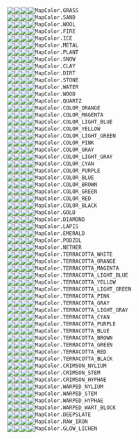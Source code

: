 [<img valign='middle' src='https://readme-swatches.vercel.app/277D59'/>][grass-low][<img valign='middle' src='https://readme-swatches.vercel.app/30996D'/>][grass-normal][<img valign='middle' src='https://readme-swatches.vercel.app/38B27F'/>][grass-high][<img valign='middle' src='https://readme-swatches.vercel.app/1D5E43'/>][grass-lowest]`MapColor.GRASS`<br>
[<img valign='middle' src='https://readme-swatches.vercel.app/73A4AE'/>][sand-low][<img valign='middle' src='https://readme-swatches.vercel.app/8CC9D5'/>][sand-normal][<img valign='middle' src='https://readme-swatches.vercel.app/A3E9F7'/>][sand-high][<img valign='middle' src='https://readme-swatches.vercel.app/567B82'/>][sand-lowest]`MapColor.SAND`<br>
[<img valign='middle' src='https://readme-swatches.vercel.app/8C8C8C'/>][wool-low][<img valign='middle' src='https://readme-swatches.vercel.app/ABABAB'/>][wool-normal][<img valign='middle' src='https://readme-swatches.vercel.app/C7C7C7'/>][wool-high][<img valign='middle' src='https://readme-swatches.vercel.app/696969'/>][wool-lowest]`MapColor.WOOL`<br>
[<img valign='middle' src='https://readme-swatches.vercel.app/0000B4'/>][fire-low][<img valign='middle' src='https://readme-swatches.vercel.app/0000DC'/>][fire-normal][<img valign='middle' src='https://readme-swatches.vercel.app/0000FF'/>][fire-high][<img valign='middle' src='https://readme-swatches.vercel.app/000087'/>][fire-lowest]`MapColor.FIRE`<br>
[<img valign='middle' src='https://readme-swatches.vercel.app/B47070'/>][ice-low][<img valign='middle' src='https://readme-swatches.vercel.app/DC8A8A'/>][ice-normal][<img valign='middle' src='https://readme-swatches.vercel.app/FFA0A0'/>][ice-high][<img valign='middle' src='https://readme-swatches.vercel.app/875454'/>][ice-lowest]`MapColor.ICE`<br>
[<img valign='middle' src='https://readme-swatches.vercel.app/757575'/>][metal-low][<img valign='middle' src='https://readme-swatches.vercel.app/909090'/>][metal-normal][<img valign='middle' src='https://readme-swatches.vercel.app/A7A7A7'/>][metal-high][<img valign='middle' src='https://readme-swatches.vercel.app/585858'/>][metal-lowest]`MapColor.METAL`<br>
[<img valign='middle' src='https://readme-swatches.vercel.app/005700'/>][plant-low][<img valign='middle' src='https://readme-swatches.vercel.app/006A00'/>][plant-normal][<img valign='middle' src='https://readme-swatches.vercel.app/007C00'/>][plant-high][<img valign='middle' src='https://readme-swatches.vercel.app/004100'/>][plant-lowest]`MapColor.PLANT`<br>
[<img valign='middle' src='https://readme-swatches.vercel.app/B4B4B4'/>][snow-low][<img valign='middle' src='https://readme-swatches.vercel.app/DCDCDC'/>][snow-normal][<img valign='middle' src='https://readme-swatches.vercel.app/FFFFFF'/>][snow-high][<img valign='middle' src='https://readme-swatches.vercel.app/878787'/>][snow-lowest]`MapColor.SNOW`<br>
[<img valign='middle' src='https://readme-swatches.vercel.app/817673'/>][clay-low][<img valign='middle' src='https://readme-swatches.vercel.app/9E908D'/>][clay-normal][<img valign='middle' src='https://readme-swatches.vercel.app/B8A8A4'/>][clay-high][<img valign='middle' src='https://readme-swatches.vercel.app/615856'/>][clay-lowest]`MapColor.CLAY`<br>
[<img valign='middle' src='https://readme-swatches.vercel.app/364C6A'/>][dirt-low][<img valign='middle' src='https://readme-swatches.vercel.app/425E82'/>][dirt-normal][<img valign='middle' src='https://readme-swatches.vercel.app/4D6D97'/>][dirt-high][<img valign='middle' src='https://readme-swatches.vercel.app/28394F'/>][dirt-lowest]`MapColor.DIRT`<br>
[<img valign='middle' src='https://readme-swatches.vercel.app/4F4F4F'/>][stone-low][<img valign='middle' src='https://readme-swatches.vercel.app/606060'/>][stone-normal][<img valign='middle' src='https://readme-swatches.vercel.app/707070'/>][stone-high][<img valign='middle' src='https://readme-swatches.vercel.app/3B3B3B'/>][stone-lowest]`MapColor.STONE`<br>
[<img valign='middle' src='https://readme-swatches.vercel.app/B42D2D'/>][water-low][<img valign='middle' src='https://readme-swatches.vercel.app/DC3737'/>][water-normal][<img valign='middle' src='https://readme-swatches.vercel.app/FF4040'/>][water-high][<img valign='middle' src='https://readme-swatches.vercel.app/872121'/>][water-lowest]`MapColor.WATER`<br>
[<img valign='middle' src='https://readme-swatches.vercel.app/325464'/>][wood-low][<img valign='middle' src='https://readme-swatches.vercel.app/3E667B'/>][wood-normal][<img valign='middle' src='https://readme-swatches.vercel.app/48778F'/>][wood-high][<img valign='middle' src='https://readme-swatches.vercel.app/263F4B'/>][wood-lowest]`MapColor.WOOD`<br>
[<img valign='middle' src='https://readme-swatches.vercel.app/ACB1B4'/>][quartz-low][<img valign='middle' src='https://readme-swatches.vercel.app/D3D9DC'/>][quartz-normal][<img valign='middle' src='https://readme-swatches.vercel.app/F5FCFF'/>][quartz-high][<img valign='middle' src='https://readme-swatches.vercel.app/818587'/>][quartz-lowest]`MapColor.QUARTZ`<br>
[<img valign='middle' src='https://readme-swatches.vercel.app/245998'/>][color-orange-low][<img valign='middle' src='https://readme-swatches.vercel.app/2C6DBA'/>][color-orange-normal][<img valign='middle' src='https://readme-swatches.vercel.app/337FD8'/>][color-orange-high][<img valign='middle' src='https://readme-swatches.vercel.app/1B4372'/>][color-orange-lowest]`MapColor.COLOR_ORANGE`<br>
[<img valign='middle' src='https://readme-swatches.vercel.app/98357D'/>][color-magenta-low][<img valign='middle' src='https://readme-swatches.vercel.app/BA4199'/>][color-magenta-normal][<img valign='middle' src='https://readme-swatches.vercel.app/D84CB2'/>][color-magenta-high][<img valign='middle' src='https://readme-swatches.vercel.app/72285E'/>][color-magenta-lowest]`MapColor.COLOR_MAGENTA`<br>
[<img valign='middle' src='https://readme-swatches.vercel.app/986C48'/>][color-light-blue-low][<img valign='middle' src='https://readme-swatches.vercel.app/BA8458'/>][color-light-blue-normal][<img valign='middle' src='https://readme-swatches.vercel.app/D89966'/>][color-light-blue-high][<img valign='middle' src='https://readme-swatches.vercel.app/725136'/>][color-light-blue-lowest]`MapColor.COLOR_LIGHT_BLUE`<br>
[<img valign='middle' src='https://readme-swatches.vercel.app/24A1A1'/>][color-yellow-low][<img valign='middle' src='https://readme-swatches.vercel.app/2CC5C5'/>][color-yellow-normal][<img valign='middle' src='https://readme-swatches.vercel.app/33E5E5'/>][color-yellow-high][<img valign='middle' src='https://readme-swatches.vercel.app/1B7979'/>][color-yellow-lowest]`MapColor.COLOR_YELLOW`<br>
[<img valign='middle' src='https://readme-swatches.vercel.app/119059'/>][color-light-green-low][<img valign='middle' src='https://readme-swatches.vercel.app/15B06D'/>][color-light-green-normal][<img valign='middle' src='https://readme-swatches.vercel.app/19CC7F'/>][color-light-green-high][<img valign='middle' src='https://readme-swatches.vercel.app/0D6C43'/>][color-light-green-lowest]`MapColor.COLOR_LIGHT_GREEN`<br>
[<img valign='middle' src='https://readme-swatches.vercel.app/7459AA'/>][color-pink-low][<img valign='middle' src='https://readme-swatches.vercel.app/8E6DD0'/>][color-pink-normal][<img valign='middle' src='https://readme-swatches.vercel.app/A57FF2'/>][color-pink-high][<img valign='middle' src='https://readme-swatches.vercel.app/574380'/>][color-pink-lowest]`MapColor.COLOR_PINK`<br>
[<img valign='middle' src='https://readme-swatches.vercel.app/353535'/>][color-gray-low][<img valign='middle' src='https://readme-swatches.vercel.app/414141'/>][color-gray-normal][<img valign='middle' src='https://readme-swatches.vercel.app/4C4C4C'/>][color-gray-high][<img valign='middle' src='https://readme-swatches.vercel.app/282828'/>][color-gray-lowest]`MapColor.COLOR_GRAY`<br>
[<img valign='middle' src='https://readme-swatches.vercel.app/6C6C6C'/>][color-light-gray-low][<img valign='middle' src='https://readme-swatches.vercel.app/848484'/>][color-light-gray-normal][<img valign='middle' src='https://readme-swatches.vercel.app/999999'/>][color-light-gray-high][<img valign='middle' src='https://readme-swatches.vercel.app/515151'/>][color-light-gray-lowest]`MapColor.COLOR_LIGHT_GRAY`<br>
[<img valign='middle' src='https://readme-swatches.vercel.app/6C5935'/>][color-cyan-low][<img valign='middle' src='https://readme-swatches.vercel.app/846D41'/>][color-cyan-normal][<img valign='middle' src='https://readme-swatches.vercel.app/997F4C'/>][color-cyan-high][<img valign='middle' src='https://readme-swatches.vercel.app/514328'/>][color-cyan-lowest]`MapColor.COLOR_CYAN`<br>
[<img valign='middle' src='https://readme-swatches.vercel.app/7D2C59'/>][color-purple-low][<img valign='middle' src='https://readme-swatches.vercel.app/99366D'/>][color-purple-normal][<img valign='middle' src='https://readme-swatches.vercel.app/B23F7F'/>][color-purple-high][<img valign='middle' src='https://readme-swatches.vercel.app/5E2143'/>][color-purple-lowest]`MapColor.COLOR_PURPLE`<br>
[<img valign='middle' src='https://readme-swatches.vercel.app/7D3524'/>][color-blue-low][<img valign='middle' src='https://readme-swatches.vercel.app/99412C'/>][color-blue-normal][<img valign='middle' src='https://readme-swatches.vercel.app/B24C33'/>][color-blue-high][<img valign='middle' src='https://readme-swatches.vercel.app/5E281B'/>][color-blue-lowest]`MapColor.COLOR_BLUE`<br>
[<img valign='middle' src='https://readme-swatches.vercel.app/243548'/>][color-brown-low][<img valign='middle' src='https://readme-swatches.vercel.app/2C4158'/>][color-brown-normal][<img valign='middle' src='https://readme-swatches.vercel.app/334C66'/>][color-brown-high][<img valign='middle' src='https://readme-swatches.vercel.app/1B2836'/>][color-brown-lowest]`MapColor.COLOR_BROWN`<br>
[<img valign='middle' src='https://readme-swatches.vercel.app/245948'/>][color-green-low][<img valign='middle' src='https://readme-swatches.vercel.app/2C6D58'/>][color-green-normal][<img valign='middle' src='https://readme-swatches.vercel.app/337F66'/>][color-green-high][<img valign='middle' src='https://readme-swatches.vercel.app/1B4336'/>][color-green-lowest]`MapColor.COLOR_GREEN`<br>
[<img valign='middle' src='https://readme-swatches.vercel.app/24246C'/>][color-red-low][<img valign='middle' src='https://readme-swatches.vercel.app/2C2C84'/>][color-red-normal][<img valign='middle' src='https://readme-swatches.vercel.app/333399'/>][color-red-high][<img valign='middle' src='https://readme-swatches.vercel.app/1B1B51'/>][color-red-lowest]`MapColor.COLOR_RED`<br>
[<img valign='middle' src='https://readme-swatches.vercel.app/111111'/>][color-black-low][<img valign='middle' src='https://readme-swatches.vercel.app/151515'/>][color-black-normal][<img valign='middle' src='https://readme-swatches.vercel.app/191919'/>][color-black-high][<img valign='middle' src='https://readme-swatches.vercel.app/0D0D0D'/>][color-black-lowest]`MapColor.COLOR_BLACK`<br>
[<img valign='middle' src='https://readme-swatches.vercel.app/36A8B0'/>][gold-low][<img valign='middle' src='https://readme-swatches.vercel.app/42CDD7'/>][gold-normal][<img valign='middle' src='https://readme-swatches.vercel.app/4DEEFA'/>][gold-high][<img valign='middle' src='https://readme-swatches.vercel.app/287E84'/>][gold-lowest]`MapColor.GOLD`<br>
[<img valign='middle' src='https://readme-swatches.vercel.app/969A40'/>][diamond-low][<img valign='middle' src='https://readme-swatches.vercel.app/B7BC4F'/>][diamond-normal][<img valign='middle' src='https://readme-swatches.vercel.app/D5DB5C'/>][diamond-high][<img valign='middle' src='https://readme-swatches.vercel.app/707330'/>][diamond-lowest]`MapColor.DIAMOND`<br>
[<img valign='middle' src='https://readme-swatches.vercel.app/B45A34'/>][lapis-low][<img valign='middle' src='https://readme-swatches.vercel.app/DC6E3F'/>][lapis-normal][<img valign='middle' src='https://readme-swatches.vercel.app/FF804A'/>][lapis-high][<img valign='middle' src='https://readme-swatches.vercel.app/874327'/>][lapis-lowest]`MapColor.LAPIS`<br>
[<img valign='middle' src='https://readme-swatches.vercel.app/289900'/>][emerald-low][<img valign='middle' src='https://readme-swatches.vercel.app/32BB00'/>][emerald-normal][<img valign='middle' src='https://readme-swatches.vercel.app/3AD900'/>][emerald-high][<img valign='middle' src='https://readme-swatches.vercel.app/1E7200'/>][emerald-lowest]`MapColor.EMERALD`<br>
[<img valign='middle' src='https://readme-swatches.vercel.app/223C5B'/>][podzol-low][<img valign='middle' src='https://readme-swatches.vercel.app/2A4A6F'/>][podzol-normal][<img valign='middle' src='https://readme-swatches.vercel.app/315681'/>][podzol-high][<img valign='middle' src='https://readme-swatches.vercel.app/192D44'/>][podzol-lowest]`MapColor.PODZOL`<br>
[<img valign='middle' src='https://readme-swatches.vercel.app/00014F'/>][nether-low][<img valign='middle' src='https://readme-swatches.vercel.app/000160'/>][nether-normal][<img valign='middle' src='https://readme-swatches.vercel.app/000270'/>][nether-high][<img valign='middle' src='https://readme-swatches.vercel.app/00013B'/>][nether-lowest]`MapColor.NETHER`<br>
[<img valign='middle' src='https://readme-swatches.vercel.app/717C93'/>][terracotta-white-low][<img valign='middle' src='https://readme-swatches.vercel.app/8A98B4'/>][terracotta-white-normal][<img valign='middle' src='https://readme-swatches.vercel.app/A1B1D1'/>][terracotta-white-high][<img valign='middle' src='https://readme-swatches.vercel.app/555D6E'/>][terracotta-white-lowest]`MapColor.TERRACOTTA_WHITE`<br>
[<img valign='middle' src='https://readme-swatches.vercel.app/193970'/>][terracotta-orange-low][<img valign='middle' src='https://readme-swatches.vercel.app/1F4689'/>][terracotta-orange-normal][<img valign='middle' src='https://readme-swatches.vercel.app/24529F'/>][terracotta-orange-high][<img valign='middle' src='https://readme-swatches.vercel.app/132B54'/>][terracotta-orange-lowest]`MapColor.TERRACOTTA_ORANGE`<br>
[<img valign='middle' src='https://readme-swatches.vercel.app/4C3D69'/>][terracotta-magenta-low][<img valign='middle' src='https://readme-swatches.vercel.app/5D4B80'/>][terracotta-magenta-normal][<img valign='middle' src='https://readme-swatches.vercel.app/6C5795'/>][terracotta-magenta-high][<img valign='middle' src='https://readme-swatches.vercel.app/392E4E'/>][terracotta-magenta-lowest]`MapColor.TERRACOTTA_MAGENTA`<br>
[<img valign='middle' src='https://readme-swatches.vercel.app/614C4F'/>][terracotta-light-blue-low][<img valign='middle' src='https://readme-swatches.vercel.app/775D60'/>][terracotta-light-blue-normal][<img valign='middle' src='https://readme-swatches.vercel.app/8A6C70'/>][terracotta-light-blue-high][<img valign='middle' src='https://readme-swatches.vercel.app/49393B'/>][terracotta-light-blue-lowest]`MapColor.TERRACOTTA_LIGHT_BLUE`<br>
[<img valign='middle' src='https://readme-swatches.vercel.app/195D83'/>][terracotta-yellow-low][<img valign='middle' src='https://readme-swatches.vercel.app/1F72A0'/>][terracotta-yellow-normal][<img valign='middle' src='https://readme-swatches.vercel.app/2485BA'/>][terracotta-yellow-high][<img valign='middle' src='https://readme-swatches.vercel.app/134662'/>][terracotta-yellow-lowest]`MapColor.TERRACOTTA_YELLOW`<br>
[<img valign='middle' src='https://readme-swatches.vercel.app/255248'/>][terracotta-light-green-low][<img valign='middle' src='https://readme-swatches.vercel.app/2D6458'/>][terracotta-light-green-normal][<img valign='middle' src='https://readme-swatches.vercel.app/357567'/>][terracotta-light-green-high][<img valign='middle' src='https://readme-swatches.vercel.app/1C3D36'/>][terracotta-light-green-lowest]`MapColor.TERRACOTTA_LIGHT_GREEN`<br>
[<img valign='middle' src='https://readme-swatches.vercel.app/373670'/>][terracotta-pink-low][<img valign='middle' src='https://readme-swatches.vercel.app/43428A'/>][terracotta-pink-normal][<img valign='middle' src='https://readme-swatches.vercel.app/4E4DA0'/>][terracotta-pink-high][<img valign='middle' src='https://readme-swatches.vercel.app/292854'/>][terracotta-pink-lowest]`MapColor.TERRACOTTA_PINK`<br>
[<img valign='middle' src='https://readme-swatches.vercel.app/181C28'/>][terracotta-gray-low][<img valign='middle' src='https://readme-swatches.vercel.app/1E2331'/>][terracotta-gray-normal][<img valign='middle' src='https://readme-swatches.vercel.app/232939'/>][terracotta-gray-high][<img valign='middle' src='https://readme-swatches.vercel.app/12151E'/>][terracotta-gray-lowest]`MapColor.TERRACOTTA_GRAY`<br>
[<img valign='middle' src='https://readme-swatches.vercel.app/454B5F'/>][terracotta-light-gray-low][<img valign='middle' src='https://readme-swatches.vercel.app/545C74'/>][terracotta-light-gray-normal][<img valign='middle' src='https://readme-swatches.vercel.app/626B87'/>][terracotta-light-gray-high][<img valign='middle' src='https://readme-swatches.vercel.app/333847'/>][terracotta-light-gray-lowest]`MapColor.TERRACOTTA_LIGHT_GRAY`<br>
[<img valign='middle' src='https://readme-swatches.vercel.app/40403D'/>][terracotta-cyan-low][<img valign='middle' src='https://readme-swatches.vercel.app/4F4F4B'/>][terracotta-cyan-normal][<img valign='middle' src='https://readme-swatches.vercel.app/5C5C57'/>][terracotta-cyan-high][<img valign='middle' src='https://readme-swatches.vercel.app/30302E'/>][terracotta-cyan-lowest]`MapColor.TERRACOTTA_CYAN`<br>
[<img valign='middle' src='https://readme-swatches.vercel.app/3E3356'/>][terracotta-purple-low][<img valign='middle' src='https://readme-swatches.vercel.app/4B3E69'/>][terracotta-purple-normal][<img valign='middle' src='https://readme-swatches.vercel.app/58497A'/>][terracotta-purple-high][<img valign='middle' src='https://readme-swatches.vercel.app/2E2640'/>][terracotta-purple-lowest]`MapColor.TERRACOTTA_PURPLE`<br>
[<img valign='middle' src='https://readme-swatches.vercel.app/402B35'/>][terracotta-blue-low][<img valign='middle' src='https://readme-swatches.vercel.app/4F3541'/>][terracotta-blue-normal][<img valign='middle' src='https://readme-swatches.vercel.app/5C3E4C'/>][terracotta-blue-high][<img valign='middle' src='https://readme-swatches.vercel.app/302028'/>][terracotta-blue-lowest]`MapColor.TERRACOTTA_BLUE`<br>
[<img valign='middle' src='https://readme-swatches.vercel.app/182335'/>][terracotta-brown-low][<img valign='middle' src='https://readme-swatches.vercel.app/1E2B41'/>][terracotta-brown-normal][<img valign='middle' src='https://readme-swatches.vercel.app/23324C'/>][terracotta-brown-high][<img valign='middle' src='https://readme-swatches.vercel.app/121A28'/>][terracotta-brown-lowest]`MapColor.TERRACOTTA_BROWN`<br>
[<img valign='middle' src='https://readme-swatches.vercel.app/1D3935'/>][terracotta-green-low][<img valign='middle' src='https://readme-swatches.vercel.app/244641'/>][terracotta-green-normal][<img valign='middle' src='https://readme-swatches.vercel.app/2A524C'/>][terracotta-green-high][<img valign='middle' src='https://readme-swatches.vercel.app/162B28'/>][terracotta-green-lowest]`MapColor.TERRACOTTA_GREEN`<br>
[<img valign='middle' src='https://readme-swatches.vercel.app/202A64'/>][terracotta-red-low][<img valign='middle' src='https://readme-swatches.vercel.app/27337A'/>][terracotta-red-normal][<img valign='middle' src='https://readme-swatches.vercel.app/2E3C8E'/>][terracotta-red-high][<img valign='middle' src='https://readme-swatches.vercel.app/181F4B'/>][terracotta-red-lowest]`MapColor.TERRACOTTA_RED`<br>
[<img valign='middle' src='https://readme-swatches.vercel.app/0B0F1A'/>][terracotta-black-low][<img valign='middle' src='https://readme-swatches.vercel.app/0D121F'/>][terracotta-black-normal][<img valign='middle' src='https://readme-swatches.vercel.app/101625'/>][terracotta-black-high][<img valign='middle' src='https://readme-swatches.vercel.app/080B13'/>][terracotta-black-lowest]`MapColor.TERRACOTTA_BLACK`<br>
[<img valign='middle' src='https://readme-swatches.vercel.app/222185'/>][crimson-nylium-low][<img valign='middle' src='https://readme-swatches.vercel.app/2A29A3'/>][crimson-nylium-normal][<img valign='middle' src='https://readme-swatches.vercel.app/3130BD'/>][crimson-nylium-high][<img valign='middle' src='https://readme-swatches.vercel.app/191964'/>][crimson-nylium-lowest]`MapColor.CRIMSON_NYLIUM`<br>
[<img valign='middle' src='https://readme-swatches.vercel.app/442C68'/>][crimson-stem-low][<img valign='middle' src='https://readme-swatches.vercel.app/53367F'/>][crimson-stem-normal][<img valign='middle' src='https://readme-swatches.vercel.app/613F94'/>][crimson-stem-high][<img valign='middle' src='https://readme-swatches.vercel.app/33214E'/>][crimson-stem-lowest]`MapColor.CRIMSON_STEM`<br>
[<img valign='middle' src='https://readme-swatches.vercel.app/141140'/>][crimson-hyphae-low][<img valign='middle' src='https://readme-swatches.vercel.app/19154F'/>][crimson-hyphae-normal][<img valign='middle' src='https://readme-swatches.vercel.app/1D195C'/>][crimson-hyphae-high][<img valign='middle' src='https://readme-swatches.vercel.app/0F0D30'/>][crimson-hyphae-lowest]`MapColor.CRIMSON_HYPHAE`<br>
[<img valign='middle' src='https://readme-swatches.vercel.app/5E580F'/>][warped-nylium-low][<img valign='middle' src='https://readme-swatches.vercel.app/736C12'/>][warped-nylium-normal][<img valign='middle' src='https://readme-swatches.vercel.app/867E16'/>][warped-nylium-high][<img valign='middle' src='https://readme-swatches.vercel.app/46420B'/>][warped-nylium-lowest]`MapColor.WARPED_NYLIUM`<br>
[<img valign='middle' src='https://readme-swatches.vercel.app/626428'/>][warped-stem-low][<img valign='middle' src='https://readme-swatches.vercel.app/787A32'/>][warped-stem-normal][<img valign='middle' src='https://readme-swatches.vercel.app/8C8E3A'/>][warped-stem-high][<img valign='middle' src='https://readme-swatches.vercel.app/4A4B1E'/>][warped-stem-lowest]`MapColor.WARPED_STEM`<br>
[<img valign='middle' src='https://readme-swatches.vercel.app/2B1F3C'/>][warped-hyphae-low][<img valign='middle' src='https://readme-swatches.vercel.app/35254A'/>][warped-hyphae-normal][<img valign='middle' src='https://readme-swatches.vercel.app/3E2C56'/>][warped-hyphae-high][<img valign='middle' src='https://readme-swatches.vercel.app/20172D'/>][warped-hyphae-lowest]`MapColor.WARPED_HYPHAE`<br>
[<img valign='middle' src='https://readme-swatches.vercel.app/5D7F0E'/>][warped-wart-block-low][<img valign='middle' src='https://readme-swatches.vercel.app/729B11'/>][warped-wart-block-normal][<img valign='middle' src='https://readme-swatches.vercel.app/85B414'/>][warped-wart-block-high][<img valign='middle' src='https://readme-swatches.vercel.app/465F0A'/>][warped-wart-block-lowest]`MapColor.WARPED_WART_BLOCK`<br>
[<img valign='middle' src='https://readme-swatches.vercel.app/464646'/>][deepslate-low][<img valign='middle' src='https://readme-swatches.vercel.app/565656'/>][deepslate-normal][<img valign='middle' src='https://readme-swatches.vercel.app/646464'/>][deepslate-high][<img valign='middle' src='https://readme-swatches.vercel.app/343434'/>][deepslate-lowest]`MapColor.DEEPSLATE`<br>
[<img valign='middle' src='https://readme-swatches.vercel.app/677B98'/>][raw-iron-low][<img valign='middle' src='https://readme-swatches.vercel.app/7E96BA'/>][raw-iron-normal][<img valign='middle' src='https://readme-swatches.vercel.app/93AFD8'/>][raw-iron-high][<img valign='middle' src='https://readme-swatches.vercel.app/4D5C72'/>][raw-iron-lowest]`MapColor.RAW_IRON`<br>
[<img valign='middle' src='https://readme-swatches.vercel.app/697559'/>][glow-lichen-low][<img valign='middle' src='https://readme-swatches.vercel.app/81906D'/>][glow-lichen-normal][<img valign='middle' src='https://readme-swatches.vercel.app/96A77F'/>][glow-lichen-high][<img valign='middle' src='https://readme-swatches.vercel.app/4F5843'/>][glow-lichen-lowest]`MapColor.GLOW_LICHEN`

[grass-low]: https://www.colorhexa.com/277D59
[grass-normal]: https://www.colorhexa.com/30996D
[grass-high]: https://www.colorhexa.com/38B27F
[grass-lowest]: https://www.colorhexa.com/1D5E43
[sand-low]: https://www.colorhexa.com/73A4AE
[sand-normal]: https://www.colorhexa.com/8CC9D5
[sand-high]: https://www.colorhexa.com/A3E9F7
[sand-lowest]: https://www.colorhexa.com/567B82
[wool-low]: https://www.colorhexa.com/8C8C8C
[wool-normal]: https://www.colorhexa.com/ABABAB
[wool-high]: https://www.colorhexa.com/C7C7C7
[wool-lowest]: https://www.colorhexa.com/696969
[fire-low]: https://www.colorhexa.com/0000B4
[fire-normal]: https://www.colorhexa.com/0000DC
[fire-high]: https://www.colorhexa.com/0000FF
[fire-lowest]: https://www.colorhexa.com/000087
[ice-low]: https://www.colorhexa.com/B47070
[ice-normal]: https://www.colorhexa.com/DC8A8A
[ice-high]: https://www.colorhexa.com/FFA0A0
[ice-lowest]: https://www.colorhexa.com/875454
[metal-low]: https://www.colorhexa.com/757575
[metal-normal]: https://www.colorhexa.com/909090
[metal-high]: https://www.colorhexa.com/A7A7A7
[metal-lowest]: https://www.colorhexa.com/585858
[plant-low]: https://www.colorhexa.com/005700
[plant-normal]: https://www.colorhexa.com/006A00
[plant-high]: https://www.colorhexa.com/007C00
[plant-lowest]: https://www.colorhexa.com/004100
[snow-low]: https://www.colorhexa.com/B4B4B4
[snow-normal]: https://www.colorhexa.com/DCDCDC
[snow-high]: https://www.colorhexa.com/FFFFFF
[snow-lowest]: https://www.colorhexa.com/878787
[clay-low]: https://www.colorhexa.com/817673
[clay-normal]: https://www.colorhexa.com/9E908D
[clay-high]: https://www.colorhexa.com/B8A8A4
[clay-lowest]: https://www.colorhexa.com/615856
[dirt-low]: https://www.colorhexa.com/364C6A
[dirt-normal]: https://www.colorhexa.com/425E82
[dirt-high]: https://www.colorhexa.com/4D6D97
[dirt-lowest]: https://www.colorhexa.com/28394F
[stone-low]: https://www.colorhexa.com/4F4F4F
[stone-normal]: https://www.colorhexa.com/606060
[stone-high]: https://www.colorhexa.com/707070
[stone-lowest]: https://www.colorhexa.com/3B3B3B
[water-low]: https://www.colorhexa.com/B42D2D
[water-normal]: https://www.colorhexa.com/DC3737
[water-high]: https://www.colorhexa.com/FF4040
[water-lowest]: https://www.colorhexa.com/872121
[wood-low]: https://www.colorhexa.com/325464
[wood-normal]: https://www.colorhexa.com/3E667B
[wood-high]: https://www.colorhexa.com/48778F
[wood-lowest]: https://www.colorhexa.com/263F4B
[quartz-low]: https://www.colorhexa.com/ACB1B4
[quartz-normal]: https://www.colorhexa.com/D3D9DC
[quartz-high]: https://www.colorhexa.com/F5FCFF
[quartz-lowest]: https://www.colorhexa.com/818587
[color-orange-low]: https://www.colorhexa.com/245998
[color-orange-normal]: https://www.colorhexa.com/2C6DBA
[color-orange-high]: https://www.colorhexa.com/337FD8
[color-orange-lowest]: https://www.colorhexa.com/1B4372
[color-magenta-low]: https://www.colorhexa.com/98357D
[color-magenta-normal]: https://www.colorhexa.com/BA4199
[color-magenta-high]: https://www.colorhexa.com/D84CB2
[color-magenta-lowest]: https://www.colorhexa.com/72285E
[color-light-blue-low]: https://www.colorhexa.com/986C48
[color-light-blue-normal]: https://www.colorhexa.com/BA8458
[color-light-blue-high]: https://www.colorhexa.com/D89966
[color-light-blue-lowest]: https://www.colorhexa.com/725136
[color-yellow-low]: https://www.colorhexa.com/24A1A1
[color-yellow-normal]: https://www.colorhexa.com/2CC5C5
[color-yellow-high]: https://www.colorhexa.com/33E5E5
[color-yellow-lowest]: https://www.colorhexa.com/1B7979
[color-light-green-low]: https://www.colorhexa.com/119059
[color-light-green-normal]: https://www.colorhexa.com/15B06D
[color-light-green-high]: https://www.colorhexa.com/19CC7F
[color-light-green-lowest]: https://www.colorhexa.com/0D6C43
[color-pink-low]: https://www.colorhexa.com/7459AA
[color-pink-normal]: https://www.colorhexa.com/8E6DD0
[color-pink-high]: https://www.colorhexa.com/A57FF2
[color-pink-lowest]: https://www.colorhexa.com/574380
[color-gray-low]: https://www.colorhexa.com/353535
[color-gray-normal]: https://www.colorhexa.com/414141
[color-gray-high]: https://www.colorhexa.com/4C4C4C
[color-gray-lowest]: https://www.colorhexa.com/282828
[color-light-gray-low]: https://www.colorhexa.com/6C6C6C
[color-light-gray-normal]: https://www.colorhexa.com/848484
[color-light-gray-high]: https://www.colorhexa.com/999999
[color-light-gray-lowest]: https://www.colorhexa.com/515151
[color-cyan-low]: https://www.colorhexa.com/6C5935
[color-cyan-normal]: https://www.colorhexa.com/846D41
[color-cyan-high]: https://www.colorhexa.com/997F4C
[color-cyan-lowest]: https://www.colorhexa.com/514328
[color-purple-low]: https://www.colorhexa.com/7D2C59
[color-purple-normal]: https://www.colorhexa.com/99366D
[color-purple-high]: https://www.colorhexa.com/B23F7F
[color-purple-lowest]: https://www.colorhexa.com/5E2143
[color-blue-low]: https://www.colorhexa.com/7D3524
[color-blue-normal]: https://www.colorhexa.com/99412C
[color-blue-high]: https://www.colorhexa.com/B24C33
[color-blue-lowest]: https://www.colorhexa.com/5E281B
[color-brown-low]: https://www.colorhexa.com/243548
[color-brown-normal]: https://www.colorhexa.com/2C4158
[color-brown-high]: https://www.colorhexa.com/334C66
[color-brown-lowest]: https://www.colorhexa.com/1B2836
[color-green-low]: https://www.colorhexa.com/245948
[color-green-normal]: https://www.colorhexa.com/2C6D58
[color-green-high]: https://www.colorhexa.com/337F66
[color-green-lowest]: https://www.colorhexa.com/1B4336
[color-red-low]: https://www.colorhexa.com/24246C
[color-red-normal]: https://www.colorhexa.com/2C2C84
[color-red-high]: https://www.colorhexa.com/333399
[color-red-lowest]: https://www.colorhexa.com/1B1B51
[color-black-low]: https://www.colorhexa.com/111111
[color-black-normal]: https://www.colorhexa.com/151515
[color-black-high]: https://www.colorhexa.com/191919
[color-black-lowest]: https://www.colorhexa.com/0D0D0D
[gold-low]: https://www.colorhexa.com/36A8B0
[gold-normal]: https://www.colorhexa.com/42CDD7
[gold-high]: https://www.colorhexa.com/4DEEFA
[gold-lowest]: https://www.colorhexa.com/287E84
[diamond-low]: https://www.colorhexa.com/969A40
[diamond-normal]: https://www.colorhexa.com/B7BC4F
[diamond-high]: https://www.colorhexa.com/D5DB5C
[diamond-lowest]: https://www.colorhexa.com/707330
[lapis-low]: https://www.colorhexa.com/B45A34
[lapis-normal]: https://www.colorhexa.com/DC6E3F
[lapis-high]: https://www.colorhexa.com/FF804A
[lapis-lowest]: https://www.colorhexa.com/874327
[emerald-low]: https://www.colorhexa.com/289900
[emerald-normal]: https://www.colorhexa.com/32BB00
[emerald-high]: https://www.colorhexa.com/3AD900
[emerald-lowest]: https://www.colorhexa.com/1E7200
[podzol-low]: https://www.colorhexa.com/223C5B
[podzol-normal]: https://www.colorhexa.com/2A4A6F
[podzol-high]: https://www.colorhexa.com/315681
[podzol-lowest]: https://www.colorhexa.com/192D44
[nether-low]: https://www.colorhexa.com/00014F
[nether-normal]: https://www.colorhexa.com/000160
[nether-high]: https://www.colorhexa.com/000270
[nether-lowest]: https://www.colorhexa.com/00013B
[terracotta-white-low]: https://www.colorhexa.com/717C93
[terracotta-white-normal]: https://www.colorhexa.com/8A98B4
[terracotta-white-high]: https://www.colorhexa.com/A1B1D1
[terracotta-white-lowest]: https://www.colorhexa.com/555D6E
[terracotta-orange-low]: https://www.colorhexa.com/193970
[terracotta-orange-normal]: https://www.colorhexa.com/1F4689
[terracotta-orange-high]: https://www.colorhexa.com/24529F
[terracotta-orange-lowest]: https://www.colorhexa.com/132B54
[terracotta-magenta-low]: https://www.colorhexa.com/4C3D69
[terracotta-magenta-normal]: https://www.colorhexa.com/5D4B80
[terracotta-magenta-high]: https://www.colorhexa.com/6C5795
[terracotta-magenta-lowest]: https://www.colorhexa.com/392E4E
[terracotta-light-blue-low]: https://www.colorhexa.com/614C4F
[terracotta-light-blue-normal]: https://www.colorhexa.com/775D60
[terracotta-light-blue-high]: https://www.colorhexa.com/8A6C70
[terracotta-light-blue-lowest]: https://www.colorhexa.com/49393B
[terracotta-yellow-low]: https://www.colorhexa.com/195D83
[terracotta-yellow-normal]: https://www.colorhexa.com/1F72A0
[terracotta-yellow-high]: https://www.colorhexa.com/2485BA
[terracotta-yellow-lowest]: https://www.colorhexa.com/134662
[terracotta-light-green-low]: https://www.colorhexa.com/255248
[terracotta-light-green-normal]: https://www.colorhexa.com/2D6458
[terracotta-light-green-high]: https://www.colorhexa.com/357567
[terracotta-light-green-lowest]: https://www.colorhexa.com/1C3D36
[terracotta-pink-low]: https://www.colorhexa.com/373670
[terracotta-pink-normal]: https://www.colorhexa.com/43428A
[terracotta-pink-high]: https://www.colorhexa.com/4E4DA0
[terracotta-pink-lowest]: https://www.colorhexa.com/292854
[terracotta-gray-low]: https://www.colorhexa.com/181C28
[terracotta-gray-normal]: https://www.colorhexa.com/1E2331
[terracotta-gray-high]: https://www.colorhexa.com/232939
[terracotta-gray-lowest]: https://www.colorhexa.com/12151E
[terracotta-light-gray-low]: https://www.colorhexa.com/454B5F
[terracotta-light-gray-normal]: https://www.colorhexa.com/545C74
[terracotta-light-gray-high]: https://www.colorhexa.com/626B87
[terracotta-light-gray-lowest]: https://www.colorhexa.com/333847
[terracotta-cyan-low]: https://www.colorhexa.com/40403D
[terracotta-cyan-normal]: https://www.colorhexa.com/4F4F4B
[terracotta-cyan-high]: https://www.colorhexa.com/5C5C57
[terracotta-cyan-lowest]: https://www.colorhexa.com/30302E
[terracotta-purple-low]: https://www.colorhexa.com/3E3356
[terracotta-purple-normal]: https://www.colorhexa.com/4B3E69
[terracotta-purple-high]: https://www.colorhexa.com/58497A
[terracotta-purple-lowest]: https://www.colorhexa.com/2E2640
[terracotta-blue-low]: https://www.colorhexa.com/402B35
[terracotta-blue-normal]: https://www.colorhexa.com/4F3541
[terracotta-blue-high]: https://www.colorhexa.com/5C3E4C
[terracotta-blue-lowest]: https://www.colorhexa.com/302028
[terracotta-brown-low]: https://www.colorhexa.com/182335
[terracotta-brown-normal]: https://www.colorhexa.com/1E2B41
[terracotta-brown-high]: https://www.colorhexa.com/23324C
[terracotta-brown-lowest]: https://www.colorhexa.com/121A28
[terracotta-green-low]: https://www.colorhexa.com/1D3935
[terracotta-green-normal]: https://www.colorhexa.com/244641
[terracotta-green-high]: https://www.colorhexa.com/2A524C
[terracotta-green-lowest]: https://www.colorhexa.com/162B28
[terracotta-red-low]: https://www.colorhexa.com/202A64
[terracotta-red-normal]: https://www.colorhexa.com/27337A
[terracotta-red-high]: https://www.colorhexa.com/2E3C8E
[terracotta-red-lowest]: https://www.colorhexa.com/181F4B
[terracotta-black-low]: https://www.colorhexa.com/0B0F1A
[terracotta-black-normal]: https://www.colorhexa.com/0D121F
[terracotta-black-high]: https://www.colorhexa.com/101625
[terracotta-black-lowest]: https://www.colorhexa.com/080B13
[crimson-nylium-low]: https://www.colorhexa.com/222185
[crimson-nylium-normal]: https://www.colorhexa.com/2A29A3
[crimson-nylium-high]: https://www.colorhexa.com/3130BD
[crimson-nylium-lowest]: https://www.colorhexa.com/191964
[crimson-stem-low]: https://www.colorhexa.com/442C68
[crimson-stem-normal]: https://www.colorhexa.com/53367F
[crimson-stem-high]: https://www.colorhexa.com/613F94
[crimson-stem-lowest]: https://www.colorhexa.com/33214E
[crimson-hyphae-low]: https://www.colorhexa.com/141140
[crimson-hyphae-normal]: https://www.colorhexa.com/19154F
[crimson-hyphae-high]: https://www.colorhexa.com/1D195C
[crimson-hyphae-lowest]: https://www.colorhexa.com/0F0D30
[warped-nylium-low]: https://www.colorhexa.com/5E580F
[warped-nylium-normal]: https://www.colorhexa.com/736C12
[warped-nylium-high]: https://www.colorhexa.com/867E16
[warped-nylium-lowest]: https://www.colorhexa.com/46420B
[warped-stem-low]: https://www.colorhexa.com/626428
[warped-stem-normal]: https://www.colorhexa.com/787A32
[warped-stem-high]: https://www.colorhexa.com/8C8E3A
[warped-stem-lowest]: https://www.colorhexa.com/4A4B1E
[warped-hyphae-low]: https://www.colorhexa.com/2B1F3C
[warped-hyphae-normal]: https://www.colorhexa.com/35254A
[warped-hyphae-high]: https://www.colorhexa.com/3E2C56
[warped-hyphae-lowest]: https://www.colorhexa.com/20172D
[warped-wart-block-low]: https://www.colorhexa.com/5D7F0E
[warped-wart-block-normal]: https://www.colorhexa.com/729B11
[warped-wart-block-high]: https://www.colorhexa.com/85B414
[warped-wart-block-lowest]: https://www.colorhexa.com/465F0A
[deepslate-low]: https://www.colorhexa.com/464646
[deepslate-normal]: https://www.colorhexa.com/565656
[deepslate-high]: https://www.colorhexa.com/646464
[deepslate-lowest]: https://www.colorhexa.com/343434
[raw-iron-low]: https://www.colorhexa.com/677B98
[raw-iron-normal]: https://www.colorhexa.com/7E96BA
[raw-iron-high]: https://www.colorhexa.com/93AFD8
[raw-iron-lowest]: https://www.colorhexa.com/4D5C72
[glow-lichen-low]: https://www.colorhexa.com/697559
[glow-lichen-normal]: https://www.colorhexa.com/81906D
[glow-lichen-high]: https://www.colorhexa.com/96A77F
[glow-lichen-lowest]: https://www.colorhexa.com/4F5843
